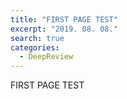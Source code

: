 ```yaml
---
title: "FIRST PAGE TEST"
excerpt: "2019. 08. 08."
search: true
categories: 
  - DeepReview
---
```


FIRST PAGE TEST
